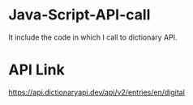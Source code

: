 # Java-Script-API-call
It include the code in which   I call to dictionary API.

# API Link
 https://api.dictionaryapi.dev/api/v2/entries/en/digital 
